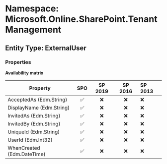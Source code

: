 # Namespace: Microsoft.Online.SharePoint.TenantManagement

## Entity Type: ExternalUser

### Properties

**Availability matrix**

Property | SPO | SP 2019 | SP 2016 | SP 2013
----------|:---:|:-------:|:-------:|:-------
AcceptedAs (Edm.String) | ✅ | ❌ | ❌ | ❌
DisplayName (Edm.String) | ✅ | ❌ | ❌ | ❌
InvitedAs (Edm.String) | ✅ | ❌ | ❌ | ❌
InvitedBy (Edm.String) | ✅ | ❌ | ❌ | ❌
UniqueId (Edm.String) | ✅ | ❌ | ❌ | ❌
UserId (Edm.Int32) | ✅ | ❌ | ❌ | ❌
WhenCreated (Edm.DateTime) | ✅ | ❌ | ❌ | ❌

